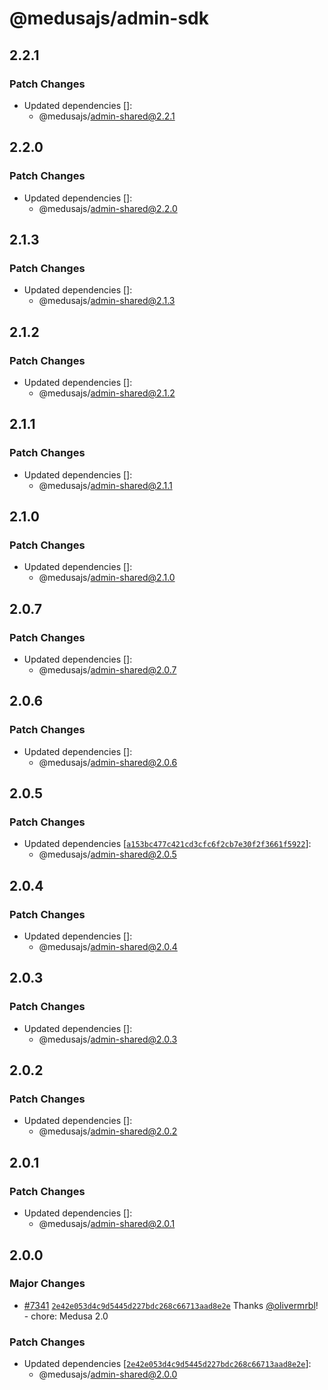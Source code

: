 # @medusajs/admin-sdk

## 2.2.1

### Patch Changes

- Updated dependencies []:
  - @medusajs/admin-shared@2.2.1

## 2.2.0

### Patch Changes

- Updated dependencies []:
  - @medusajs/admin-shared@2.2.0

## 2.1.3

### Patch Changes

- Updated dependencies []:
  - @medusajs/admin-shared@2.1.3

## 2.1.2

### Patch Changes

- Updated dependencies []:
  - @medusajs/admin-shared@2.1.2

## 2.1.1

### Patch Changes

- Updated dependencies []:
  - @medusajs/admin-shared@2.1.1

## 2.1.0

### Patch Changes

- Updated dependencies []:
  - @medusajs/admin-shared@2.1.0

## 2.0.7

### Patch Changes

- Updated dependencies []:
  - @medusajs/admin-shared@2.0.7

## 2.0.6

### Patch Changes

- Updated dependencies []:
  - @medusajs/admin-shared@2.0.6

## 2.0.5

### Patch Changes

- Updated dependencies [[`a153bc477c421cd3cfc6f2cb7e30f2f3661f5922`](https://github.com/medusajs/medusa/commit/a153bc477c421cd3cfc6f2cb7e30f2f3661f5922)]:
  - @medusajs/admin-shared@2.0.5

## 2.0.4

### Patch Changes

- Updated dependencies []:
  - @medusajs/admin-shared@2.0.4

## 2.0.3

### Patch Changes

- Updated dependencies []:
  - @medusajs/admin-shared@2.0.3

## 2.0.2

### Patch Changes

- Updated dependencies []:
  - @medusajs/admin-shared@2.0.2

## 2.0.1

### Patch Changes

- Updated dependencies []:
  - @medusajs/admin-shared@2.0.1

## 2.0.0

### Major Changes

- [#7341](https://github.com/medusajs/medusa/pull/7341) [`2e42e053d4c9d5445d227bdc268c66713aad8e2e`](https://github.com/medusajs/medusa/commit/2e42e053d4c9d5445d227bdc268c66713aad8e2e) Thanks [@olivermrbl](https://github.com/olivermrbl)! - chore: Medusa 2.0

### Patch Changes

- Updated dependencies [[`2e42e053d4c9d5445d227bdc268c66713aad8e2e`](https://github.com/medusajs/medusa/commit/2e42e053d4c9d5445d227bdc268c66713aad8e2e)]:
  - @medusajs/admin-shared@2.0.0
